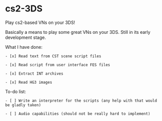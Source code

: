 # cs2-3DS
Play cs2-based VNs on your 3DS!

Basically a means to play some great VNs on your 3DS. Still in its early development stage.

What I have done:

    - [x] Read text from CST scene script files
    
    - [x] Read script from user interface FES files
    
    - [x] Extract INT archives
    
    - [x] Read HG3 images
    

To-do list:

    - [ ] Write an interpreter for the scripts (any help with that would be gladly taken)
    
    - [ ] Audio capabilities (should not be really hard to implement)
    
